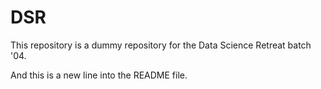 # DSR

This repository is a dummy repository for the Data Science Retreat batch '04.

And this is a new line into the README file.

